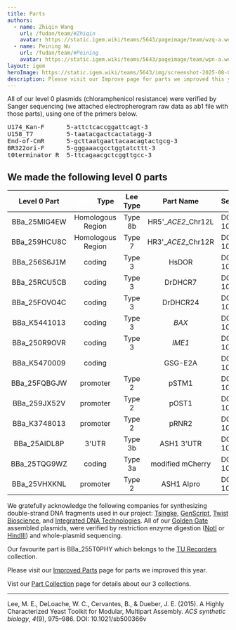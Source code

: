 ```yaml
---
title: Parts
authors:
  - name: Zhiqin Wang
    url: /fudan/team/#Zhiqin
    avatar: https://static.igem.wiki/teams/5643/pageimage/team/wzq-a.webp
  - name: Peining Wu
    url: /fudan/team/#Peining
    avatar: https://static.igem.wiki/teams/5643/pageimage/team/wpn-a.webp
layout: igem
heroImage: https://static.igem.wiki/teams/5643/img/screenshot-2025-08-06-at-21-23-43.webp
description: Please visit our Improve page for parts we improved this year.<br>Vist our Part Collection page for details about our 3 collections.
---
```


All of our level 0 plasmids (chloramphenicol resistance) were verified by Sanger sequencing (we attached electropherogram raw data as ab1 file with those parts), using one of the primers below.

<pre>U174_Kan-F      5-attctcaccggattcagt-3
U158_T7         5-taatacgactcactatagg-3
End-of-CmR      5-gcttaatgaattacaacagtactgcg-3
BR322ori-F      5-gggaaacgcctggtatcttt-3
t0terminator_R  5-ttcagaacgctcggttgcc-3</pre>

## We made the following level 0 parts

| Level 0 Part | <a href="https://sbolstandard.org/" target=_blank style="color:white">SBOL</a> Type | Lee Type | Part Name | Sequencing Verified |
| :----------: | :---------------:| :-------:| :-----------: | :------------------ |
| BBa_25MIG4EW | Homologous Region | Type 8b | HR5'\_*ACE2*\_Chr12L | DOI: 10.5281/zenodo.17274640 |
| BBa_259HCU8C | Homologous Region | Type 7  | HR3'\_*ACE2*\_Chr12R | DOI: 10.5281/zenodo.17274769 |
| BBa_256S6J1M | coding            | Type 3  |        HsDOR         | DOI: 10.5281/zenodo.17274754 |
| BBa_25RCU5CB | coding            | Type 3  |       DrDHCR7        | DOI: 10.5281/zenodo.17274657 |
| BBa_25FOVO4C | coding            | Type 3  |       DrDHCR24       | DOI: 10.5281/zenodo.17274626 |
| BBa_K5441013 | coding            | Type 3  |        *BAX*         | DOI: 10.5281/zenodo.17276880 |
| BBa_250R9OVR | coding            | Type 3  |        *IME1*        | DOI: 10.5281/zenodo.17274737 |
| BBa_K5470009 | coding            |   |       GSG-E2A        | DOI: 10.5281/zenodo.17272256 |
| BBa_25FQBGJW | promoter          | Type 2  |        pSTM1         | DOI: 10.5281/zenodo.17276264 |
| BBa_259JX52V | promoter          | Type 2  |        pOST1         | DOI: 10.5281/zenodo.17274792 |
| BBa_K3748013 | promoter          | Type 2  |        pRNR2         | DOI: 10.5281/zenodo.17276585 |
| BBa_25AIDL8P | 3'UTR             | Type 3b |      ASH1 3'UTR      | DOI: 10.5281/zenodo.17274570 |
| BBa_25TQG9WZ | coding            | Type 3a |   modified mCherry   | DOI: 10.5281/zenodo.17274695 |
| BBa_25VHXKNL | promoter          | Type 2  |      ASH1 AIpro      | DOI: 10.5281/zenodo.17274719 |


We gratefully acknowledge the following companies for synthesizing double-strand DNA fragments used in our project: [Tsingke](https://www.tsingke.com/), [GenScript](https://www.genscript.com/), [Twist Bioscience](https://www.twistbioscience.com/), and [Integrated DNA Technologies](https://www.idtdna.com/). All of our [Golden Gate](/experiments.html#golden-gate-assembly) assembled plasmids, were verified by restriction enzyme digestion ([NotI](https://www.neb.com/en/products/r3189-noti-hf) or [HindIII](https://www.neb.com/en/products/r3104-hindiii-hf)) and whole-plasmid sequencing.

Our favourite part is BBa_255T0PHY which belongs to the [TU Recorders](https://registry.igem.org/collections/6594370b-999e-4d9c-a3ea-7c1b83e12a30) collection.

Please visit our [Improved Parts](/improve/) page for parts we improved this year.

Vist our [Part Collection](/part-collection/) page for details about our 3 collections.

----
Lee, M. E., DeLoache, W. C., Cervantes, B., & Dueber, J. E. (2015). A Highly Characterized Yeast Toolkit for Modular, Multipart Assembly. *ACS synthetic biology*, *4*(9), 975–986. DOI: 10.1021/sb500366v
